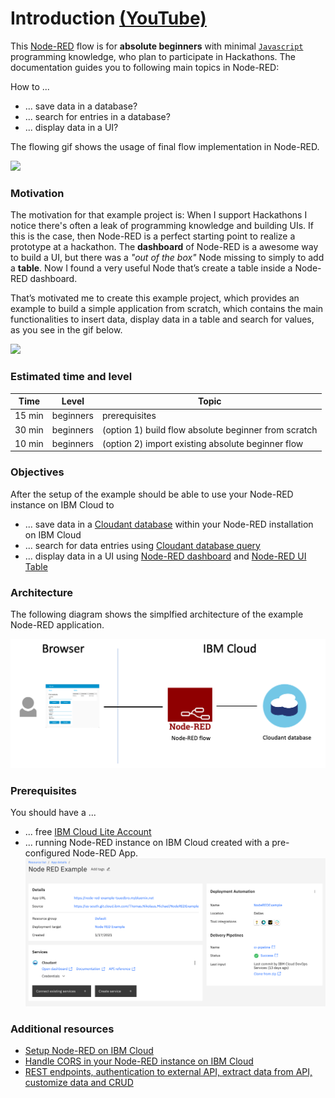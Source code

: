 # Introduction [(YouTube)](https://youtu.be/qtOmufIjafE)

This [Node-RED](https://nodered.org/) flow is for **absolute beginners** with minimal [`Javascript`](https://www.w3schools.com/js/DEFAULT.asp) programming knowledge, who plan to participate in Hackathons.
The documentation guides you to following main topics in Node-RED:

How to ...

* ... save data in a database?
* ... search for entries in a database?
* ... display data in a UI?

The flowing gif shows the usage of final flow implementation in Node-RED.

![](./images/absolute-beginner-example.gif)

### Motivation

The motivation for that example project is: When I support Hackathons I notice there's often a leak of programming knowledge and building UIs. If this is the case, then Node-RED is a perfect starting point to realize a prototype at a hackathon.
The **dashboard** of Node-RED is a awesome way to build a UI, but there was a _"out of the box"_ Node missing to simply to add a **table**. Now I found a very useful Node that’s create a table inside a Node-RED dashboard.

That’s motivated me to create this example project, which provides an example to build a simple application from scratch, which contains the main functionalities to insert data, display data in a table and search for values, as you see in the gif below.

![](./images/absolute-beginner-ui.gif)

### Estimated time and level

|  Time | Level | Topic |
| - | - | - |
| 15 min | beginners | prerequisites |
| 30 min | beginners | (option 1) build flow absolute beginner from scratch |
| 10 min | beginners | (option 2) import existing absolute beginner flow |

### Objectives

After the setup of the example should be able to use your Node-RED instance on IBM Cloud to

* ... save data in a [Cloudant database](https://cloud.ibm.com/docs/Cloudant?topic=Cloudant-databases) within your Node-RED installation on IBM Cloud
* ... search for data entries using [Cloudant database query](https://cloud.ibm.com/docs/Cloudant?topic=Cloudant-query)
* ... display data in a UI using [Node-RED dashboard](https://flows.nodered.org/node/node-red-dashboard) and [Node-RED UI Table](https://flows.nodered.org/node/node-red-node-ui-table)

### Architecture

The following diagram shows the simplfied architecture of the example Node-RED application. 

![](./images/simplified-architecture.png)

### Prerequisites

You should have a ...

* ... free [IBM Cloud Lite Account](https://cloud.ibm.com/docs/overview?topic=overview-quickstart_lite)
* ... running Node-RED instance on IBM Cloud created with a pre-configured Node-RED App.
![](../images/node-red-ibm-cloud-app.png)

### Additional resources

* [Setup Node-RED on IBM Cloud](https://suedbroecker.net/2020/03/09/a-short-introduction-of-the-node-red-starter-kit-on-ibm-cloud-for-hackathons/)
* [Handle CORS in your Node-RED instance on IBM Cloud](https://suedbroecker.net/2019/03/13/cors-and-node-red-using-a-simple-forward-server/)
* [REST endpoints, authentication to external API, extract data from API, customize data and CRUD](https://suedbroecker.net/2020/03/26/a-node-red-twitter-follower-flow/)
